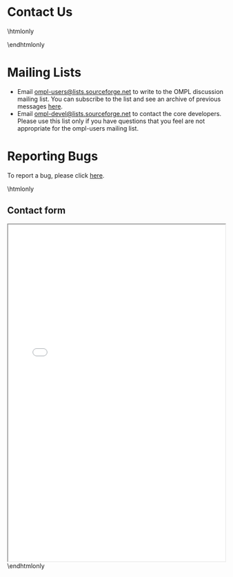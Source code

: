 # Contact Us

\htmlonly<div class="row"><div class="col-md-6 col-sm-6">\endhtmlonly
# Mailing Lists

 - Email ompl-users@lists.sourceforge.net to write to the OMPL discussion mailing list. You can subscribe to the list and see an archive of previous messages [here](https://lists.sourceforge.net/lists/listinfo/ompl-users).
 - Email ompl-devel@lists.sourceforge.net to contact the core developers. Please use this list only if you have questions that you feel are not appropriate for the ompl-users mailing list.

# Reporting Bugs

To report a bug, please click [here](bitbucketIssues.html).

\htmlonly</div><div class="col-md-6 col-sm-6">
<h2>Contact form</h2>
<iframe src="php/html-contact-form.php" width="100%" height="780"></iframe></div></div>
\endhtmlonly
